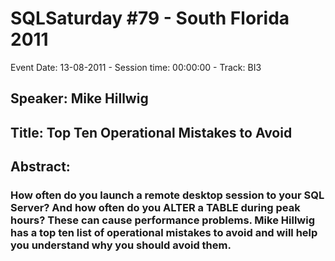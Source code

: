 # SQLSaturday #79 - South Florida 2011
Event Date: 13-08-2011 - Session time: 00:00:00 - Track: BI3
## Speaker: Mike Hillwig
## Title: Top Ten Operational Mistakes to Avoid
## Abstract:
### How often do you launch a remote desktop session to your SQL Server? And how often do you ALTER a TABLE during peak hours? These can cause performance problems. Mike Hillwig has a top ten list of operational mistakes to avoid and will help you understand why you should avoid them. 
